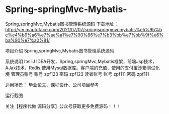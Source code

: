# Spring-springMvc-Mybatis-
Spring,springMvc,Mybatis图书管理系统源码
 下载地址：http://ym.maptoface.com/2021/07/07/springspringmvcmybatis%e5%9b%be%e4%b9%a6%e7%ae%a1%e7%90%86%e7%b3%bb%e7%bb%9f%e6%ba%90%e7%a0%81/

项目介绍
Spring,springMvc,Mybatis图书管理系统源码

系统说明
ItelliJ IDEA开发，Spring,springMvc,Mybatis框架，前端Jsp技术，AJax技术，Redis,使用Mysql数据库。客户端的充值，使用的支付宝沙箱测试化境
管理员账号
账号 zpf123
密码 zpf123
读者账号
账号 zpf111
密码 zpf111

适用场景：
毕业论文、课程设计、公司项目参考

运行截图






关注【程序代做 源码分享】公众号获取更多免费源码！！！


